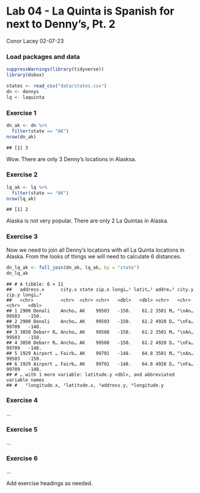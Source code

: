 Lab 04 - La Quinta is Spanish for next to Denny’s, Pt. 2
================
Conor Lacey
02-07-23

### Load packages and data

``` r
suppressWarnings(library(tidyverse))
library(dsbox) 
```

``` r
states <- read_csv("data/states.csv")
dn <- dennys
lq <- laquinta
```

### Exercise 1

``` r
dn_ak <- dn %>%
  filter(state == "AK")
nrow(dn_ak)
```

    ## [1] 3

Wow. There are only 3 Denny’s locations in Alasksa.

### Exercise 2

``` r
lq_ak <- lq %>%
  filter(state == "AK")
nrow(lq_ak)
```

    ## [1] 2

Alaska is not very popular. There are only 2 La Quintas in Alaska.

### Exercise 3

Now we need to join all Denny’s locations with all La Quinta locations
in Alaska. From the looks of things we will need to calculate 6
distances.

``` r
dn_lq_ak <- full_join(dn_ak, lq_ak, by = "state")
dn_lq_ak
```

    ## # A tibble: 6 × 11
    ##   address.x      city.x state zip.x longi…¹ latit…² addre…³ city.y zip.y longi…⁴
    ##   <chr>          <chr>  <chr> <chr>   <dbl>   <dbl> <chr>   <chr>  <chr>   <dbl>
    ## 1 2900 Denali    Ancho… AK    99503   -150.    61.2 3501 M… "\nAn… 99503   -150.
    ## 2 2900 Denali    Ancho… AK    99503   -150.    61.2 4920 D… "\nFa… 99709   -148.
    ## 3 3850 Debarr R… Ancho… AK    99508   -150.    61.2 3501 M… "\nAn… 99503   -150.
    ## 4 3850 Debarr R… Ancho… AK    99508   -150.    61.2 4920 D… "\nFa… 99709   -148.
    ## 5 1929 Airport … Fairb… AK    99701   -148.    64.8 3501 M… "\nAn… 99503   -150.
    ## 6 1929 Airport … Fairb… AK    99701   -148.    64.8 4920 D… "\nFa… 99709   -148.
    ## # … with 1 more variable: latitude.y <dbl>, and abbreviated variable names
    ## #   ¹​longitude.x, ²​latitude.x, ³​address.y, ⁴​longitude.y

### Exercise 4

…

### Exercise 5

…

### Exercise 6

…

Add exercise headings as needed.
